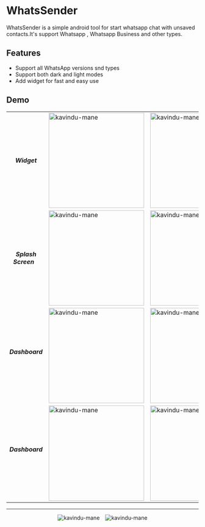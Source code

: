 # WhatsSender
 WhatsSender is a simple android tool for start whatsapp chat with unsaved contacts.It's support Whatsapp , Whatsapp Business and other types.
 
## Features
* Support all WhatsApp versions snd types
* Support both dark and light modes
* Add widget for fast and easy use

## Demo
<table align = center>
 <tr>
    <td align = center> <b><i> Widget </i></b></td>
    <td> <img src="https://user-images.githubusercontent.com/99143916/222419829-748bb9cb-fda6-45c7-bd5c-a9c821928d1b.png" alt="kavindu-mane" style="width: 250px;"/> </td>
    <td> <img src="https://user-images.githubusercontent.com/99143916/222419749-facbf6b0-066d-4fbe-82bf-acd5105d5577.png" alt="kavindu-mane" style="width: 250px;"/> </td>
 </tr>
  <tr>
    <td align = center> <b><i> Splash Screen &ensp;</i></b></td>
    <td> <img src="https://user-images.githubusercontent.com/99143916/222424851-4cc9a07f-a01b-40ef-9996-0b733c556cf0.png" alt="kavindu-mane" style="width: 250px;"/> </td>
    <td> <img src="https://user-images.githubusercontent.com/99143916/222424861-1d41b94a-7897-43d2-83d7-79d9bf31fd2f.jpg" alt="kavindu-mane" style="width: 250px;"/> </td>
 </tr>
  <tr>
    <td align = center> <b><i> Dashboard &ensp;</i></b></td>
    <td> <img src="https://user-images.githubusercontent.com/99143916/222424840-c3401c76-a283-4c90-bd0d-c5ff4bdf23c0.png" alt="kavindu-mane" style="width: 250px;"/> </td>
    <td> <img src="https://user-images.githubusercontent.com/99143916/222424855-af3e9525-42c6-4e79-9b8f-6e9d48cd6fd3.jpg" alt="kavindu-mane" style="width: 250px;"/> </td>
 </tr>
  <tr>
    <td align = center> <b><i> Dashboard &ensp;</i></b></td>
    <td> <img src="https://user-images.githubusercontent.com/99143916/222424844-1137b092-0d79-48c1-9eb6-d5c8d349f03d.png" alt="kavindu-mane" style="width: 250px;"/> </td>
    <td> <img src="https://user-images.githubusercontent.com/99143916/222424832-4970157e-fabb-4e1c-b021-8de1c60d5b9b.jpg" alt="kavindu-mane" style="width: 250px;"/> </td>
 </tr>
</table>

___

<p align = "center">
   <img src = "https://img.shields.io/github/v/release/kavindu-mane/WhatsSender?label=version" alt = "kavindu-mane"/> &ensp;
   <img src = "https://img.shields.io/github/downloads/kavindu-mane/WhatsSender/total?color=blue" alt = "kavindu-mane"/>
</p>
